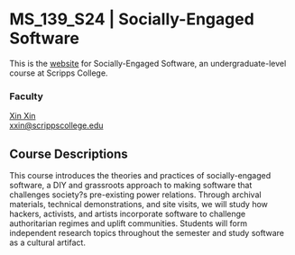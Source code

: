 # MS_139_S24 | Socially-Engaged Software

This is the [website](https://scrippscollege.github.io/MS_139_S24/) for Socially-Engaged Software, an undergraduate-level course at Scripps College.

### Faculty
[Xin Xin](https://xin-xin.info)  
xxin@scrippscollege.edu

## Course Descriptions

This course introduces the theories and practices of socially-engaged software, a DIY and grassroots approach to making software that challenges society?s pre-existing power relations. Through archival materials, technical demonstrations, and site visits, we will study how hackers, activists, and artists incorporate software to challenge authoritarian regimes and uplift communities. Students will form independent research topics throughout the semester and study software as a cultural artifact.

